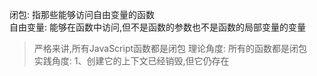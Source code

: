 闭包: 指那些能够访问自由变量的函数  
自由变量: 能够在函数中访问,但不是函数的参数也不是函数的局部变量的变量  
> 严格来讲,所有JavaScript函数都是闭包
理论角度: 所有的函数都是闭包  
实践角度: 1、创建它的上下文已经销毁,但它仍存在
